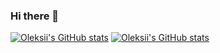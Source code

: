 ### Hi there 👋

[![Oleksii's GitHub stats](https://github-readme-stats.vercel.app/api?username=akhromets&include_all_commits=true&theme=dracula)](https://github.com/akhromets)
[![Oleksii's GitHub stats](https://github-readme-stats.vercel.app/api/top-langs/?username=akhromets&layout=compact&theme=dracula)](https://github.com/akhromets)


<!--
**akhromets/akhromets** is a ✨ _special_ ✨ repository because its `README.md` (this file) appears on your GitHub profile.

Here are some ideas to get you started:

- 🔭 I’m currently working on ...
- 🌱 I’m currently learning ...
- 👯 I’m looking to collaborate on ...
- 🤔 I’m looking for help with ...
- 💬 Ask me about ...
- 📫 How to reach me: ...
- 😄 Pronouns: ...
- ⚡ Fun fact: ...
-->
